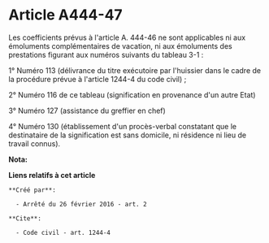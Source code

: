 # Article A444-47

Les coefficients prévus à l'article A. 444-46 ne sont applicables ni aux émoluments complémentaires de vacation, ni aux
émoluments des prestations figurant aux numéros suivants du tableau 3-1 : 

1° Numéro 113 (délivrance du titre exécutoire par l'huissier dans le cadre de la procédure prévue à l'article 1244-4 du code
civil) ; 

2° Numéro 116 de ce tableau (signification en provenance d'un autre Etat) 

3° Numéro 127 (assistance du greffier en chef) 

4° Numéro 130 (établissement d'un procès-verbal constatant que le destinataire de la signification est sans domicile, ni
résidence ni lieu de travail connus).

**Nota:**



**Liens relatifs à cet article**

	**Créé par**:

	  - Arrêté du 26 février 2016 - art. 2

	**Cite**:

	  - Code civil - art. 1244-4
